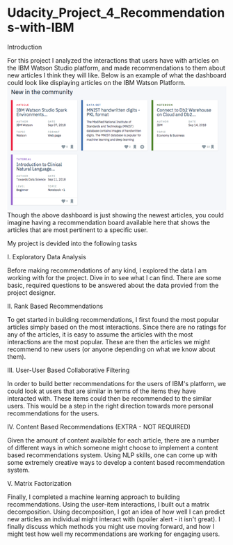 # Udacity_Project_4_Recommendations-with-IBM

Introduction

For this project I analyzed the interactions that users have with articles on the IBM Watson Studio platform, and made recommendations to them about new articles I think they will like. Below is an example of what the dashboard could look like displaying articles on the IBM Watson Platform.
![alt text](https://github.com/Tselmeg-C/Udacity_Project_4_Recommendations-with-IBM/blob/master/screen-shot-2018-09-17-at-3.40.30-pm.png)
Though the above dashboard is just showing the newest articles, you could imagine having a recommendation board available here that shows the articles that are most pertinent to a specific user.

My project is devided into the following tasks

I. Exploratory Data Analysis

Before making recommendations of any kind, I explored the data I am working with for the project. Dive in to see what I can find. There are some basic, required questions to be answered about the data provied from the project designer. 

II. Rank Based Recommendations

To get started in building recommendations, I first found the most popular articles simply based on the most interactions. Since there are no ratings for any of the articles, it is easy to assume the articles with the most interactions are the most popular. These are then the articles we might recommend to new users (or anyone depending on what we know about them).

III. User-User Based Collaborative Filtering

In order to build better recommendations for the users of IBM's platform, we could look at users that are similar in terms of the items they have interacted with. These items could then be recommended to the similar users. This would be a step in the right direction towards more personal recommendations for the users. 

IV. Content Based Recommendations (EXTRA - NOT REQUIRED)

Given the amount of content available for each article, there are a number of different ways in which someone might choose to implement a content based recommendations system. Using NLP skills, one can come up with some extremely creative ways to develop a content based recommendation system. 

V. Matrix Factorization

Finally, I completed a machine learning approach to building recommendations. Using the user-item interactions, I built out a matrix decomposition. Using decomposition, I got an idea of how well I can predict new articles an individual might interact with (spoiler alert - it isn't great). I finally discuss which methods you might use moving forward, and how I might test how well my recommendations are working for engaging users.
